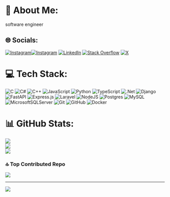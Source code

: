 # 💫 About Me:
software engineer


## 🌐 Socials:
[![Instagram](https://img.shields.io/badge/LeetCode-ffffff?style=for-the-badge&logo=LeetCode&logoColor=)](https://leetcode.com/u/O9robAtIY8/)[![Instagram](https://img.shields.io/badge/Instagram-%23E4405F.svg?logo=Instagram&logoColor=white)](https://instagram.com/s3p3h2) [![LinkedIn](https://img.shields.io/badge/LinkedIn-%230077B5.svg?logo=linkedin&logoColor=white)](https://linkedin.com/in/sepehr-fathali-5999042a3) [![Stack Overflow](https://img.shields.io/badge/-Stackoverflow-FE7A16?logo=stack-overflow&logoColor=white)](https://stackoverflow.com/users/20830972) [![X](https://img.shields.io/badge/X-black.svg?logo=X&logoColor=white)](https://x.com/53p3h2) 

# 💻 Tech Stack:
![C](https://img.shields.io/badge/c-%2300599C.svg?style=for-the-badge&logo=c&logoColor=white) ![C#](https://img.shields.io/badge/c%23-%23239120.svg?style=for-the-badge&logo=csharp&logoColor=white) ![C++](https://img.shields.io/badge/c++-%2300599C.svg?style=for-the-badge&logo=c%2B%2B&logoColor=white) ![JavaScript](https://img.shields.io/badge/javascript-%23323330.svg?style=for-the-badge&logo=javascript&logoColor=%23F7DF1E) ![Python](https://img.shields.io/badge/python-3670A0?style=for-the-badge&logo=python&logoColor=ffdd54) ![TypeScript](https://img.shields.io/badge/typescript-%23007ACC.svg?style=for-the-badge&logo=typescript&logoColor=white) ![.Net](https://img.shields.io/badge/.NET-5C2D91?style=for-the-badge&logo=.net&logoColor=white) ![Django](https://img.shields.io/badge/django-%23092E20.svg?style=for-the-badge&logo=django&logoColor=white) ![FastAPI](https://img.shields.io/badge/FastAPI-005571?style=for-the-badge&logo=fastapi) ![Express.js](https://img.shields.io/badge/express.js-%23404d59.svg?style=for-the-badge&logo=express&logoColor=%2361DAFB) ![Laravel](https://img.shields.io/badge/laravel-%23FF2D20.svg?style=for-the-badge&logo=laravel&logoColor=white) ![NodeJS](https://img.shields.io/badge/node.js-6DA55F?style=for-the-badge&logo=node.js&logoColor=white) ![Postgres](https://img.shields.io/badge/postgres-%23316192.svg?style=for-the-badge&logo=postgresql&logoColor=white) ![MySQL](https://img.shields.io/badge/mysql-4479A1.svg?style=for-the-badge&logo=mysql&logoColor=white) ![MicrosoftSQLServer](https://img.shields.io/badge/Microsoft%20SQL%20Server-CC2927?style=for-the-badge&logo=microsoft%20sql%20server&logoColor=white) ![Git](https://img.shields.io/badge/git-%23F05033.svg?style=for-the-badge&logo=git&logoColor=white) ![GitHub](https://img.shields.io/badge/github-%23121011.svg?style=for-the-badge&logo=github&logoColor=white) ![Docker](https://img.shields.io/badge/docker-%230db7ed.svg?style=for-the-badge&logo=docker&logoColor=white)
# 📊 GitHub Stats:
![](https://github-readme-stats.vercel.app/api?username=53p3h2&theme=neon&hide_border=false&include_all_commits=true&count_private=false)<br/>
![](https://github-readme-streak-stats.herokuapp.com/?user=53p3h2&theme=neon&hide_border=false)<br/>
![](https://github-readme-stats.vercel.app/api/top-langs/?username=53p3h2&theme=neon&hide_border=false&include_all_commits=true&count_private=false&layout=compact)

### 🔝 Top Contributed Repo
![](https://github-contributor-stats.vercel.app/api?username=53p3h2&limit=5&theme=dark&combine_all_yearly_contributions=true)

---
[![](https://visitcount.itsvg.in/api?id=53p3h2&icon=0&color=0)](https://visitcount.itsvg.in)

<!-- Proudly created with GPRM ( https://gprm.itsvg.in ) -->

